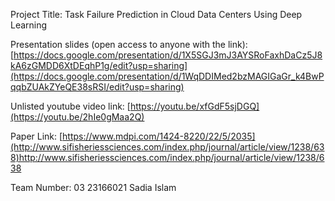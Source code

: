Project Title: Task Failure Prediction in Cloud Data Centers Using Deep Learning

Presentation slides (open access to anyone with the link): 
[https://docs.google.com/presentation/d/1X5SGJ3mJ3AYSRoFaxhDaCz5J8kA6zGMDD6XtDEqhP1g/edit?usp=sharing](https://docs.google.com/presentation/d/1WqDDIMed2bzMAGIGaGr_k4BwPqqbZUAkZYeQE38sRSI/edit?usp=sharing)

Unlisted youtube video link: 
[https://youtu.be/xfGdF5sjDGQ](https://youtu.be/2hIe0gMaa2Q)

Paper Link: [https://www.mdpi.com/1424-8220/22/5/2035](http://www.sifisheriessciences.com/index.php/journal/article/view/1238/638)http://www.sifisheriessciences.com/index.php/journal/article/view/1238/638

Team Number: 03
23166021  Sadia Islam
